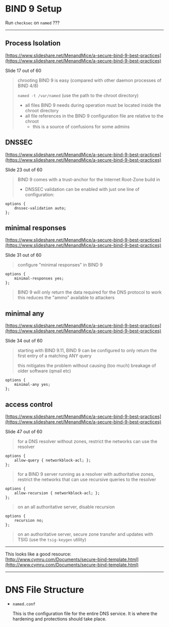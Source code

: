 BIND 9 Setup
==========

Run `checksec` on `named` ??? 

---------------

Process Isolation
--------------

[https://www.slideshare.net/MenandMice/a-secure-bind-9-best-practices](https://www.slideshare.net/MenandMice/a-secure-bind-9-best-practices)

Slide 17 out of 60

>
> chrooting BIND 9 is easy (compared with other daemon processes of BIND 4/8)
>
> `named -t /var/named` (use the path to the chroot directory)
>
> * all files BIND 9 needs during operation must be located inside the chroot directory
> * all file references in the BIND 9 configuration file are relative to the chroot
>   - this is a source of confusions for some admins


DNSSEC
-------------------

[https://www.slideshare.net/MenandMice/a-secure-bind-9-best-practices](https://www.slideshare.net/MenandMice/a-secure-bind-9-best-practices)

Slide 23 out of 60


> BIND 9 comes with a trust-anchor for the Internet Root-Zone build in
>
> * DNSSEC validation can be enabled with just one line of configuration:

```
options {
    dnssec-validation auto;
};
```

minimal responses
----------------

[https://www.slideshare.net/MenandMice/a-secure-bind-9-best-practices](https://www.slideshare.net/MenandMice/a-secure-bind-9-best-practices)

Slide 31 out of 60

> configure "minimal responses" in BIND 9

```
options {
    minimal-responses yes;
};
```

> BIND 9 will only return the data required for the DNS protocol to work
> this reduces the "ammo" available to attackers

minimal any
----------------

[https://www.slideshare.net/MenandMice/a-secure-bind-9-best-practices](https://www.slideshare.net/MenandMice/a-secure-bind-9-best-practices)

Slide 34 out of 60

> starting with BIND 9.11, BIND 9 can be configured to only return the first entry of a matching ANY query
> 
> this mitigates the problem without causing (too much) breakage of older software (qmail etc)

```
options {
    minimal-any yes;
};
```

access control
------------

[https://www.slideshare.net/MenandMice/a-secure-bind-9-best-practices](https://www.slideshare.net/MenandMice/a-secure-bind-9-best-practices)

Slide 47 out of 60

> for a DNS resolver without zones, restrict the networks can use the resolver

```
options {
    allow-query { networkblock-acl; };
};
```

> for a BIND 9 server running as a resolver with authoritative zones, restrict the networks that can use recursive queries to the resolver

```
options {
    allow-recursion { networkblock-acl; };
};
```

> on an all authoritative server, disable recursion

```
options {
    recursion no;
};
```

> on an authoritative server, secure zone transfer and updates with TSIG (use the `tsig-keygen` utility)


--------------------------

This looks like a good resource: [http://www.cymru.com/Documents/secure-bind-template.html](http://www.cymru.com/Documents/secure-bind-template.html)


---------------------------

DNS File Structure
==============

* `named.conf`

    This is the configuration file for the entire DNS service. It is where the hardening and protections should take place.

